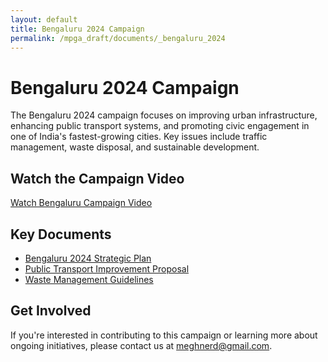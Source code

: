 ```yaml
---
layout: default
title: Bengaluru 2024 Campaign
permalink: /mpga_draft/documents/_bengaluru_2024
---
```


# Bengaluru 2024 Campaign

The Bengaluru 2024 campaign focuses on improving urban infrastructure, enhancing public transport systems, and promoting civic engagement in one of India's fastest-growing cities. Key issues include traffic management, waste disposal, and sustainable development.

## Watch the Campaign Video

[Watch Bengaluru Campaign Video](https://www.youtube.com/watch?v=kOW13Ajm1So&t=964s)

## Key Documents

- [Bengaluru 2024 Strategic Plan](#)
- [Public Transport Improvement Proposal](#)
- [Waste Management Guidelines](#)

## Get Involved

If you're interested in contributing to this campaign or learning more about ongoing initiatives, please contact us at [meghnerd@gmail.com](mailto:meghnerd@gmail.com).
